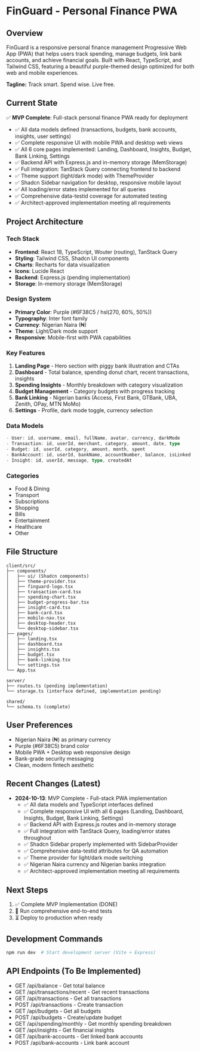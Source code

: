 # FinGuard - Personal Finance PWA

## Overview
FinGuard is a responsive personal finance management Progressive Web App (PWA) that helps users track spending, manage budgets, link bank accounts, and achieve financial goals. Built with React, TypeScript, and Tailwind CSS, featuring a beautiful purple-themed design optimized for both web and mobile experiences.

**Tagline:** Track smart. Spend wise. Live free.

## Current State
✅ **MVP Complete**: Full-stack personal finance PWA ready for deployment
- ✅ All data models defined (transactions, budgets, bank accounts, insights, user settings)
- ✅ Complete responsive UI with mobile PWA and desktop web views
- ✅ All 6 core pages implemented: Landing, Dashboard, Insights, Budget, Bank Linking, Settings
- ✅ Backend API with Express.js and in-memory storage (MemStorage)
- ✅ Full integration: TanStack Query connecting frontend to backend
- ✅ Theme support (light/dark mode) with ThemeProvider
- ✅ Shadcn Sidebar navigation for desktop, responsive mobile layout
- ✅ All loading/error states implemented for all queries
- ✅ Comprehensive data-testid coverage for automated testing
- ✅ Architect-approved implementation meeting all requirements

## Project Architecture

### Tech Stack
- **Frontend**: React 18, TypeScript, Wouter (routing), TanStack Query
- **Styling**: Tailwind CSS, Shadcn UI components
- **Charts**: Recharts for data visualization
- **Icons**: Lucide React
- **Backend**: Express.js (pending implementation)
- **Storage**: In-memory storage (MemStorage)

### Design System
- **Primary Color**: Purple (#6F38C5 / hsl(270, 60%, 50%))
- **Typography**: Inter font family
- **Currency**: Nigerian Naira (₦)
- **Theme**: Light/Dark mode support
- **Responsive**: Mobile-first with PWA capabilities

### Key Features
1. **Landing Page** - Hero section with piggy bank illustration and CTAs
2. **Dashboard** - Total balance, spending donut chart, recent transactions, insights
3. **Spending Insights** - Monthly breakdown with category visualization
4. **Budget Management** - Category budgets with progress tracking
5. **Bank Linking** - Nigerian banks (Access, First Bank, GTBank, UBA, Zenith, OPay, MTN MoMo)
6. **Settings** - Profile, dark mode toggle, currency selection

### Data Models
```typescript
- User: id, username, email, fullName, avatar, currency, darkMode
- Transaction: id, userId, merchant, category, amount, date, type
- Budget: id, userId, category, amount, month, spent
- BankAccount: id, userId, bankName, accountNumber, balance, isLinked
- Insight: id, userId, message, type, createdAt
```

### Categories
- Food & Dining
- Transport
- Subscriptions
- Shopping
- Bills
- Entertainment
- Healthcare
- Other

## File Structure
```
client/src/
├── components/
│   ├── ui/ (Shadcn components)
│   ├── theme-provider.tsx
│   ├── finguard-logo.tsx
│   ├── transaction-card.tsx
│   ├── spending-chart.tsx
│   ├── budget-progress-bar.tsx
│   ├── insight-card.tsx
│   ├── bank-card.tsx
│   ├── mobile-nav.tsx
│   ├── desktop-header.tsx
│   └── desktop-sidebar.tsx
├── pages/
│   ├── landing.tsx
│   ├── dashboard.tsx
│   ├── insights.tsx
│   ├── budget.tsx
│   ├── bank-linking.tsx
│   └── settings.tsx
└── App.tsx

server/
├── routes.ts (pending implementation)
└── storage.ts (interface defined, implementation pending)

shared/
└── schema.ts (complete)
```

## User Preferences
- Nigerian Naira (₦) as primary currency
- Purple (#6F38C5) brand color
- Mobile PWA + Desktop web responsive design
- Bank-grade security messaging
- Clean, modern fintech aesthetic

## Recent Changes (Latest)
- **2024-10-13**: MVP Complete - Full-stack PWA implementation
  - ✅ All data models and TypeScript interfaces defined
  - ✅ Complete responsive UI with all 6 pages (Landing, Dashboard, Insights, Budget, Bank Linking, Settings)
  - ✅ Backend API with Express.js routes and in-memory storage
  - ✅ Full integration with TanStack Query, loading/error states throughout
  - ✅ Shadcn Sidebar properly implemented with SidebarProvider
  - ✅ Comprehensive data-testid attributes for QA automation
  - ✅ Theme provider for light/dark mode switching
  - ✅ Nigerian Naira currency and Nigerian banks integration
  - ✅ Architect-approved implementation meeting all requirements

## Next Steps
1. ✅ Complete MVP Implementation (DONE)
2. 🔄 Run comprehensive end-to-end tests
3. ⏳ Deploy to production when ready

## Development Commands
```bash
npm run dev  # Start development server (Vite + Express)
```

## API Endpoints (To Be Implemented)
- GET /api/balance - Get total balance
- GET /api/transactions/recent - Get recent transactions
- GET /api/transactions - Get all transactions
- POST /api/transactions - Create transaction
- GET /api/budgets - Get all budgets
- POST /api/budgets - Create/update budget
- GET /api/spending/monthly - Get monthly spending breakdown
- GET /api/insights - Get financial insights
- GET /api/bank-accounts - Get linked bank accounts
- POST /api/bank-accounts - Link bank account
